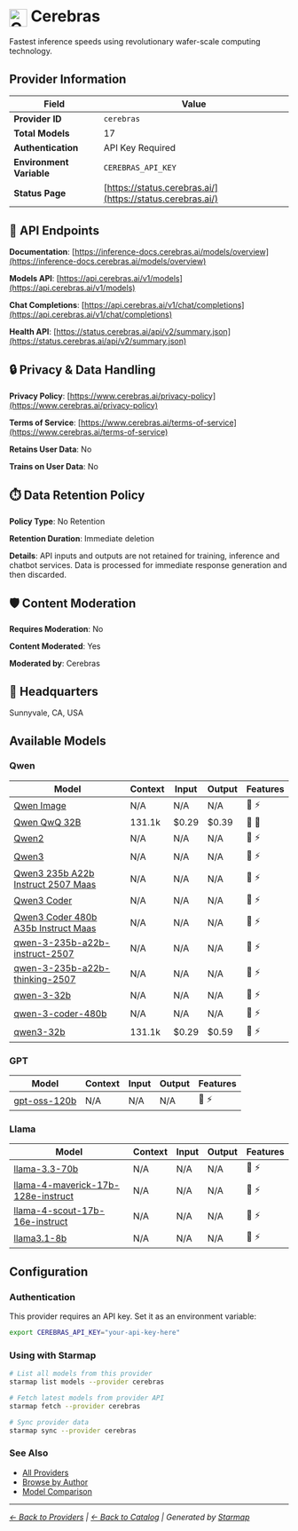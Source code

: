 # <img src="https://raw.githubusercontent.com/agentstation/starmap/master/internal/embedded/logos/cerebras.svg" alt="Cerebras" width="32" height="32" style="vertical-align: middle;"> Cerebras
  
Fastest inference speeds using revolutionary wafer-scale computing technology.
  
  
## Provider Information
  
| Field | Value |
|---------|---------|
| **Provider ID** | `cerebras` |
| **Total Models** | 17 |
| **Authentication** | API Key Required |
| **Environment Variable** | `CEREBRAS_API_KEY` |
| **Status Page** | [https://status.cerebras.ai/](https://status.cerebras.ai/) |

  
## 🔗 API Endpoints
  
**Documentation**: [https://inference-docs.cerebras.ai/models/overview](https://inference-docs.cerebras.ai/models/overview)  
  
**Models API**: [https://api.cerebras.ai/v1/models](https://api.cerebras.ai/v1/models)  
  
**Chat Completions**: [https://api.cerebras.ai/v1/chat/completions](https://api.cerebras.ai/v1/chat/completions)  
  
**Health API**: [https://status.cerebras.ai/api/v2/summary.json](https://status.cerebras.ai/api/v2/summary.json)  
  
  
## 🔒 Privacy & Data Handling
  
**Privacy Policy**: [https://www.cerebras.ai/privacy-policy](https://www.cerebras.ai/privacy-policy)  
  
**Terms of Service**: [https://www.cerebras.ai/terms-of-service](https://www.cerebras.ai/terms-of-service)  
  
**Retains User Data**: No  
  
**Trains on User Data**: No  
  
  
## ⏱️ Data Retention Policy
  
**Policy Type**: No Retention  
  
**Retention Duration**: Immediate deletion  
  
**Details**: API inputs and outputs are not retained for training, inference and chatbot services. Data is processed for immediate response generation and then discarded.  
  
  
## 🛡️ Content Moderation
  
**Requires Moderation**: No  
  
**Content Moderated**: Yes  
  
**Moderated by**: Cerebras  
  
  
## 🏢 Headquarters
  
Sunnyvale, CA, USA
  
  
## Available Models
  
### Qwen
  
| Model | Context | Input | Output | Features |
|---------|---------|---------|---------|---------|
| [Qwen Image](./models/qwen-image-at-qwen-image.md) | N/A | N/A | N/A | 📝 ⚡ |
| [Qwen QwQ 32B](./models/qwen-qwq-32b.md) | 131.1k | $0.29 | $0.39 | 📝 🔧 |
| [Qwen2](./models/qwen2-at-qwen2.5-0.5b-instruct.md) | N/A | N/A | N/A | 📝 ⚡ |
| [Qwen3](./models/qwen3-at-qwen3-235b-a22b-instruct-2507.md) | N/A | N/A | N/A | 📝 ⚡ |
| [Qwen3 235b A22b Instruct 2507 Maas](./models/qwen3-235b-a22b-instruct-2507-maas-at-001.md) | N/A | N/A | N/A | 📝 ⚡ |
| [Qwen3 Coder](./models/qwen3-coder-at-qwen3-coder-480b-a35b-instruct.md) | N/A | N/A | N/A | 📝 ⚡ |
| [Qwen3 Coder 480b A35b Instruct Maas](./models/qwen3-coder-480b-a35b-instruct-maas-at-001.md) | N/A | N/A | N/A | 📝 ⚡ |
| [qwen-3-235b-a22b-instruct-2507](./models/qwen-3-235b-a22b-instruct-2507.md) | N/A | N/A | N/A | 📝 ⚡ |
| [qwen-3-235b-a22b-thinking-2507](./models/qwen-3-235b-a22b-thinking-2507.md) | N/A | N/A | N/A | 📝 ⚡ |
| [qwen-3-32b](./models/qwen-3-32b.md) | N/A | N/A | N/A | 📝 ⚡ |
| [qwen-3-coder-480b](./models/qwen-3-coder-480b.md) | N/A | N/A | N/A | 📝 ⚡ |
| [qwen3-32b](./models/qwen-qwen3-32b.md) | 131.1k | $0.29 | $0.59 | 📝 ⚡ |

  
### GPT
  
| Model | Context | Input | Output | Features |
|---------|---------|---------|---------|---------|
| [gpt-oss-120b](./models/gpt-oss-120b.md) | N/A | N/A | N/A | 📝 ⚡ |

  
### Llama
  
| Model | Context | Input | Output | Features |
|---------|---------|---------|---------|---------|
| [llama-3.3-70b](./models/llama-3.3-70b.md) | N/A | N/A | N/A | 📝 ⚡ |
| [llama-4-maverick-17b-128e-instruct](./models/llama-4-maverick-17b-128e-instruct.md) | N/A | N/A | N/A | 📝 ⚡ |
| [llama-4-scout-17b-16e-instruct](./models/llama-4-scout-17b-16e-instruct.md) | N/A | N/A | N/A | 📝 ⚡ |
| [llama3.1-8b](./models/llama3.1-8b.md) | N/A | N/A | N/A | 📝 ⚡ |

  
## Configuration
  
### Authentication
  
This provider requires an API key. Set it as an environment variable:
  
  
```bash
export CEREBRAS_API_KEY="your-api-key-here"
```
  
### Using with Starmap
  
```bash
# List all models from this provider
starmap list models --provider cerebras

# Fetch latest models from provider API
starmap fetch --provider cerebras

# Sync provider data
starmap sync --provider cerebras
```
  
### See Also

- [All Providers](../)
- [Browse by Author](../../authors/)
- [Model Comparison](../../models/)


  
---
_[← Back to Providers](../) | [← Back to Catalog](../../) | Generated by [Starmap](https://github.com/agentstation/starmap)_
